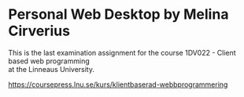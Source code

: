 # Personal Web Desktop by Melina Cirverius

This is the last examination assignment for the course 1DV022 - Client based web programming<br>
at the Linneaus University.


https://coursepress.lnu.se/kurs/klientbaserad-webbprogrammering
